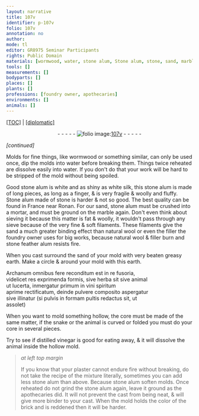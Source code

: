 ```yaml
---
layout: narrative
title: 107v
identifier: p-107v
folio: 107v
annotation: no
author:
mode: tl
editor: GR8975 Seminar Participants
rights: Public Domain
materials: [wormwood, water, stone alum, Stone alum, stone, sand, marble, wool, filler, stone feather alum, earth, herba, animal, lucerta, vini spiritum, vinegar, plaster]
tools: []
measurements: []
bodyparts: []
places: []
plants: []
professions: [foundry owner, apothecaries]
environments: []
animals: []
---
```


<p><a href="{{ site.baseurl }}/translation/">[TOC]</a> | <a href="{{ site.baseurl }}/texts/p-107v_tc/" target="_blank">[diplomatic]</a></p><div class="folio" align="center">- - - - - <a href="http://gallica.bnf.fr/ark:/12148/btv1b10500001g/f220.image" target="_blank"><img src="https://cu-mkp.github.io/2017-workshop-edition/assets/photo-icon.png" alt="folio image: " style="display:inline-block; margin-bottom:-3px;"/>107v</a> - - - - - </div>  
 
*[continued]*
  
Molds for fine things, like <span class="m">wormwood</span> or something similar, can only be used once, dip the molds into <span class="m">water</span> before breaking them. Things twice reheated are dissolve easily into <span class="m">water</span>. If you don't do that your work will be hard to be stripped of the mold without being spoiled.
 
Good <span class="m">stone alum</span> is white and as shiny as white silk, this <span class="m">stone alum</span> is made of long pieces, as long as a finger, & is very fragile & woolly and fluffy. <span class="m">Stone alum</span> made of <span class="m">stone</span> is harder & not so good. The best quality can be found in France near Ronan. For our <span class="m">sand</span>, <span class="m">stone alum</span> must be crushed into a mortar, and must be ground on the <span class="m">marble</span> again. Don't even think about sieving it because this matter is fat & woolly, it wouldn't pass through any sieve because of the very fine & soft filaments. These filaments give the <span class="m">sand</span> a much greater binding effect than natural <span class="m">wool</span> or even the <span class="m">filler</span> the <span class="pro">foundry owner</span> uses for big works, because natural <span class="m">wool</span> & <span class="m">filler</span> burn and <span class="m">stone feather alum</span> resists fire.
 
When you cast surround the <span class="m">sand</span> of your mold with very beaten greasy <span class="m">earth</span>. Make a circle & around your mold with this <span class="m">earth</span>.
 
Archanum omnibus fere reconditum est in re fusoria,<br/> v<span class="exp">idelicet</span> res exprimenda formis, sive <span class="m">herba</span> sit sive <span class="m">animal</span><br/> ut <span class="m">lucerta</span>, inmergatur primum in <span class="m">vini spiritum</span><br/> aprime rectificatum, deinde pulvere composito aspergatur<br/> sive illinatur (si pulvis in formam pultis redactus sit, ut<br/> assolet)
 
When you want to mold something hollow, the core must be made of the same matter, if the snake or the animal is curved or folded you must do your core in several pieces.
 
Try <span class="x">to see</span> if distilled <span class="m">vinegar</span> is good for eating away, & it will dissolve the <span class="m">animal</span> inside the hollow mold.
 
> *at left top margin*
> 
> 
>   If you know that your <span class="m">plaster</span> cannot endure fire without breaking, do not take the recipe of the mixture literally, sometimes you can add less <span class="m">stone alum</span> than above. Because <span class="m">stone alum</span> soften molds. Once reheated do not grind the <span class="m">stone alum</span> again, leave it ground as the <span class="pro">apothecaries</span> did. It will not prevent the cast from being neat, & will give more binder to your cast. When the mold holds the color of the brick and is reddened then it will be harder.
 
